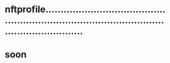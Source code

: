 # nftprofile.......................................................................................................................
# soon
